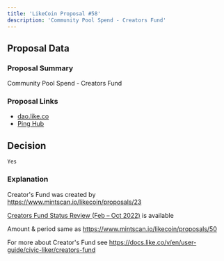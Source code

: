 ```yaml
---
title: 'LikeCoin Proposal #58'
description: 'Community Pool Spend - Creators Fund'
---
```


## Proposal Data

### Proposal Summary
Community Pool Spend - Creators Fund

### Proposal Links
- [dao.like.co](https://dao.like.co/proposals/58)
- [Ping Hub](https://ping.pub/likecoin/gov/58)


## Decision
`Yes`

### Explanation
Creator's Fund was created by https://www.mintscan.io/likecoin/proposals/23

[Creators Fund Status Review (Feb – Oct 2022)](https://blog.like.co/en/creators-fund-status-review-feb-oct-2022/) is available

Amount & period same as https://www.mintscan.io/likecoin/proposals/50

For more about Creator's Fund see https://docs.like.co/v/en/user-guide/civic-liker/creators-fund
